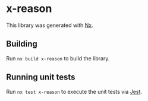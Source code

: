 # x-reason

This library was generated with [Nx](https://nx.dev).

## Building

Run `nx build x-reason` to build the library.

## Running unit tests

Run `nx test x-reason` to execute the unit tests via [Jest](https://jestjs.io).
